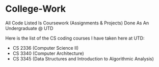 # College-Work
All Code Listed Is Coursework (Assignments &amp; Projects) Done As An Undergraduate @ UTD

Here is the list of the CS coding courses I have taken here at UTD:
- CS 2336 (Computer Science II)
- CS 3340 (Computer Architecture)
- CS 3345 (Data Structures and Introduction to Algorithmic Analysis)
